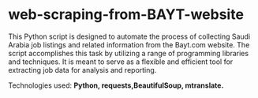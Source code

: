 # web-scraping-from-BAYT-website
This Python script is designed to automate the process of collecting Saudi Arabia job listings and related information from the Bayt.com website. The script accomplishes this task by utilizing a range of programming libraries and techniques. It is meant to serve as a flexible and efficient tool for extracting job data for analysis and reporting.

Technologies used: **Python, requests,BeautifulSoup, mtranslate.**

